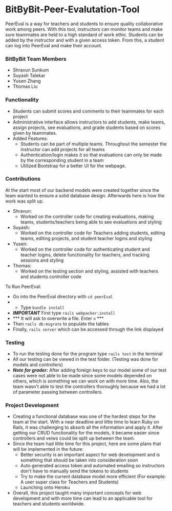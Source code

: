 # BitByBit-Peer-Evalutation-Tool
PeerEval is a way for teachers and students to ensure quality collaborative work among peers. With this tool, instructors can monitor teams and make sure teammates are held to a high standard of work ethic. Students can be added by the instructor and with a given access token. From this, a student can log into PeerEval and make their account. 

### BitByBit Team Members
- Shravun Sunkum
- Suyash Talekar
- Yusen Zhang
- Thomas Liu

### Functionality 
- Students can submit scores and comments to their teammates for each project
- Administrative interface allows instructors to add students, make teams, assign projects, see evaluations, and grade students based on scores given by teammates. 
- Added Features:
  - Students can be part of multiple teams. Throughout the semester the instructor can add projects for all teams
  - Authentication/login makes it so that evaluations can only be made by the corresponding student in a team
  - Utilized Bootstrap for a better UI for the webpage. 
### Contributions
At the start most of our backend models were created together since the team wanted to ensure a solid database design. Afterwards here is how the work was split up. 
- Shravun: 
  - Worked on the controller code for creating evaluations, making teams, students/teachers being able to see evaluations and styling
- Suyash:
  - Worked on the controller code for Teachers adding students, editing teams, editing projects, and student teacher logins and styling
- Yusen: 
  - Worked on the controller code for authenticating student and teacher logins, delete functionality for teachers, and tracking sessions and styling
- Thomas: 
  - Worked on the testing section and styling, assisted with teachers and students controller code

To Run PeerEval:
- Go into the PeerEval directory with ```cd peerEval```
- - Type ```bundle install```
- ***IMPORTANT*** First type ```rails webpacker:install```
- *** It will ask to overwrite a file. Enter ```n``` ***
- Then ```rails db:migrate``` to populate the tables
- Finally, ```rails server``` which can be accessed through the link displayed

### Testing
- To run the testing done for the program type ```rails test``` in the terminal
- All our testing can be viewed in the test folder. (Testing was done for models and controllers)
- ***Note for grader:*** After adding foreign keys to our model some of our test cases were not able to be made since some models depended on others, which is something we can work on with more time. Also, the team wasn't able to test the controllers thoroughly because we had a lot of parameter passing between controllers. 

### Project Development
- Creating a functional database was one of the hardest steps for the team at the start. With a near deadline and little time to learn Ruby on Rails, it was challenging to absorb all the information and apply it. After getting our CRUD functionality for the models, it became easier since controllers and veiws could be split up between the team. 
- Since the team had little time for this project, here are some plans that will be implemented in the future: 
  - Better security is an important aspect for web development and is something that should be taken into consideration soon
  - Auto generated access token and automated emailing so instructors don't have to manually send the tokens to students
  - Try to make the current database model more efficient (For example: A user super class for Teachers and Students)
  - Launching onto Heroku
- Overall, this project taught many important concepts for web development and with more time can lead to an applicable tool for teachers and students worldwide.

